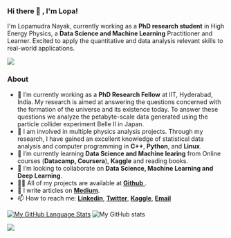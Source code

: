 ### Hi there 👋 , I'm Lopa! 
I'm Lopamudra Nayak, currently working as a **PhD research student** in High Energy Physics, a **Data Science and Machine Learning** Practitioner and Learner. Excited to apply the quantitative and data analysis relevant skills to real-world applications.

![](https://komarev.com/ghpvc/?username=lophy95)

### About 
- 🔭 I’m currently working as a **PhD Research Fellow** at IIT, Hyderabad, India. My research is aimed at answering the questions concerned with the formation of the universe and its existence today. To answer these questions we analyze the petabyte-scale data generated using the particle collider experiment Belle II in Japan.
- 🔭 I am involved in multiple physics analysis projects. Through my research, I have gained an excellent knowledge of statistical data analysis and computer programming in **C++**, **Python**, and **Linux**.
- 🌱 I’m currently learning **Data Science and Machine learing** from Online courses (**Datacamp, Coursera**), **Kaggle** and reading books.
- 👯 I’m looking to collaborate on **Data Science, Machine Learning and Deep Learning**.
- 👨‍💻 All of my projects are available at [**Github** ](https://github.com/lophy95?tab=repositories).
- 📝 I write articles on [**Medium**](https://medium.com/@lophy95).
- 📫 How to reach me: [**Linkedin**](www.linkedin.com/in/lopamudra-nayak-3190731ab), [**Twitter**](https://twitter.com/nayak_lopa95), [**Kaggle**](https://www.kaggle.com/alldnayak), [**Email**](lopamudra.nayakcda@gmail.com)

[![My GitHub Language Stats](https://github-readme-stats.vercel.app/api/top-langs/?username=lophy95&langs_count=5&theme=tokyonight)]()
![My GitHub stats](https://github-readme-stats.vercel.app/api?username=lophy95&show_icons=true&theme=radical)


<a href="https://github.com/lophy95/diabetics_prediction">
  <img align="center" src="https://github-readme-stats.vercel.app/api/pin/?username=lophy95&repo=diabetics_prediction&title_color=ffffff&text_color=c9cacc&icon_color=2bbc8a&bg_color=1d1f21" />
</a> 

